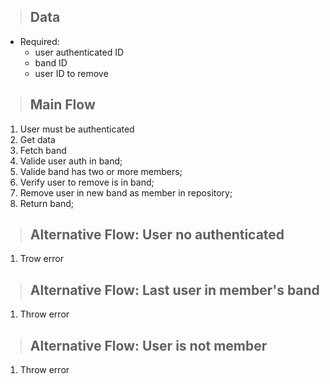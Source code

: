 > ## Data
* Required:
    - user authenticated ID
    - band ID
    - user ID to remove 

> ## Main Flow
1. User must be authenticated
2. Get data
3. Fetch band
4. Valide user auth in band;
5. Valide band has two or more members;
6. Verify user to remove is in band;
7. Remove user in new band as member in repository;
8. Return band;

> ## Alternative Flow: User no authenticated
1. Trow error

> ## Alternative Flow: Last user in member's band
1. Throw error

> ## Alternative Flow: User is not member
1. Throw error